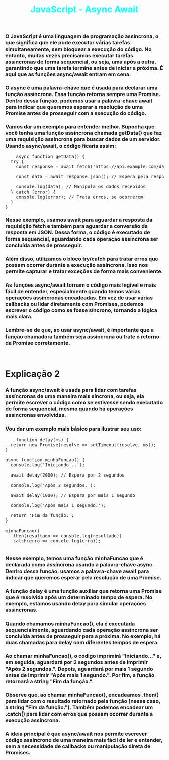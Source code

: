 # <div align="center" style="color:Cyan; font-weight:bold;"> JavaScript - Async Await</div>
<br/>

### O JavaScript é uma linguagem de programação assíncrona, o que significa que ele pode executar várias tarefas simultaneamente, sem bloquear a execução do código. No entanto, muitas vezes precisamos executar tarefas assíncronas de forma sequencial, ou seja, uma após a outra, garantindo que uma tarefa termine antes de iniciar a próxima. É aqui que as funções async/await entram em cena.

### O async é uma palavra-chave que é usada para declarar uma função assíncrona. Essa função retorna sempre uma Promise. Dentro dessa função, podemos usar a palavra-chave await para indicar que queremos esperar a resolução de uma Promise antes de prosseguir com a execução do código.

### Vamos dar um exemplo para entender melhor. Suponha que você tenha uma função assíncrona chamada getData() que faz uma requisição assíncrona para buscar dados de um servidor. Usando async/await, o código ficaria assim:

<pre>
    async function getData() {
  try {
    const response = await fetch('https://api.example.com/data'); // Fazendo uma requisição assíncrona

    const data = await response.json(); // Espera pela resposta e a transforma em JSON

    console.log(data); // Manipula os dados recebidos
  } catch (error) {
    console.log(error); // Trata erros, se ocorrerem
  }
}
</pre>
### Nesse exemplo, usamos await para aguardar a resposta da requisição fetch e também para aguardar a conversão da resposta em JSON. Dessa forma, o código é executado de forma sequencial, aguardando cada operação assíncrona ser concluída antes de prosseguir.

### Além disso, utilizamos o bloco try/catch para tratar erros que possam ocorrer durante a execução assíncrona. Isso nos permite capturar e tratar exceções de forma mais conveniente.

### As funções async/await tornam o código mais legível e mais fácil de entender, especialmente quando temos várias operações assíncronas encadeadas. Em vez de usar várias callbacks ou lidar diretamente com Promises, podemos escrever o código como se fosse síncrono, tornando a lógica mais clara.

### Lembre-se de que, ao usar async/await, é importante que a função chamadora também seja assíncrona ou trate o retorno da Promise corretamente.
<br>

# Explicação 2

### A função async/await é usada para lidar com tarefas assíncronas de uma maneira mais síncrona, ou seja, ela permite escrever o código como se estivesse sendo executado de forma sequencial, mesmo quando há operações assíncronas envolvidas.

### Vou dar um exemplo mais básico para ilustrar seu uso:
<pre>
    function delay(ms) {
  return new Promise(resolve => setTimeout(resolve, ms));
}

async function minhaFuncao() {
  console.log('Iniciando...');
  
  await delay(2000); // Espera por 2 segundos
  
  console.log('Após 2 segundos.');
  
  await delay(1000); // Espera por mais 1 segundo
  
  console.log('Após mais 1 segundo.');
  
  return 'Fim da função.';
}

minhaFuncao()
  .then(resultado => console.log(resultado))
  .catch(erro => console.log(erro));

</pre>
### Nesse exemplo, temos uma função minhaFuncao que é declarada como assíncrona usando a palavra-chave async. Dentro dessa função, usamos a palavra-chave await para indicar que queremos esperar pela resolução de uma Promise.

### A função delay é uma função auxiliar que retorna uma Promise que é resolvida após um determinado tempo de espera. No exemplo, estamos usando delay para simular operações assíncronas.

### Quando chamamos minhaFuncao(), ela é executada sequencialmente, aguardando cada operação assíncrona ser concluída antes de prosseguir para a próxima. No exemplo, há duas chamadas para delay com diferentes tempos de espera.

### Ao chamar minhaFuncao(), o código imprimirá "Iniciando..." e, em seguida, aguardará por 2 segundos antes de imprimir "Após 2 segundos.". Depois, aguardará por mais 1 segundo antes de imprimir "Após mais 1 segundo.". Por fim, a função retornará a string "Fim da função.".

### Observe que, ao chamar minhaFuncao(), encadeamos .then() para lidar com o resultado retornado pela função (nesse caso, a string "Fim da função."). Também podemos encadear um .catch() para lidar com erros que possam ocorrer durante a execução assíncrona.

### A ideia principal é que async/await nos permite escrever código assíncrono de uma maneira mais fácil de ler e entender, sem a necessidade de callbacks ou manipulação direta de Promises.